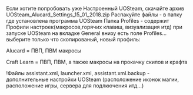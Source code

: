 Если хотите попробовать уже Настроенный UOSteam, скачайте архив UOSteam_Alucard_Settings_15_01_2018.zip
Распакуйте файлы - в папку где установлена программа UOSteam 
Папка Profiles - содержит Профили настроек(макросов,горячих клавиш, визуализация итд)
при запуске UOSteam на вкладке General внизу есть поле Profiles... выберите только что скопированый, 
новый профиль:

Alucard = ПВП, ПВМ макросы

Craft Learn =  ПВП, ПВМ, а также макросы на прокачку скилов и крафта

!Файлы assistant.xml, launcher.xml, assistant.xml.backup  - дополнительные настройки UOSteam (расположение иконок магии, расположение игры, сервера для подлкючения итд...)
